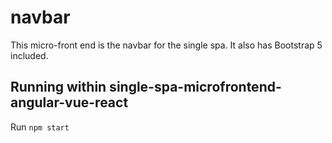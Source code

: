 # navbar
This  micro-front end is the navbar for the single spa. It also has Bootstrap 5 included.

## Running within single-spa-microfrontend-angular-vue-react

Run `npm start`
